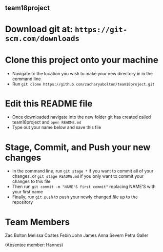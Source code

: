 ## team18project

# Download git at: `https://git-scm.com/downloads`

# Clone this project onto your machine
* Navigate to the location you wish to make your new directory in in the command line
* Run `git clone https://github.com/zacharyabolton/team18project.git`

# Edit this README file
* Once downloaded navigate into the new folder git has created called team18project and `open README.md`
* Type out your name below and save this file

# Stage, Commit, and Push your new changes
* In the command line, run `git stage *` if you want to commit all of your changes, or `git stage README.md` if you only want to commit your changes to this file
* Then run `git commit -m "NAME'S first commit"` replacing NAME'S with your first name
* Finally, run `git push` to push your newly changed file up to the repository


# Team Members
Zac Bolton
Melissa Coates
Febin John James
Anna Severn
Petra Galler

(Absentee member: Hannes)
